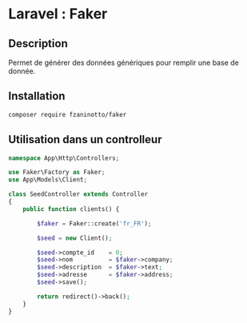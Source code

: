 # Laravel : Faker

## Description

Permet de générer des données génériques pour remplir une base de donnée.

## Installation

```bash
composer require fzaninotto/faker
```

## Utilisation dans un controlleur

```php
namespace App\Http\Controllers;

use Faker\Factory as Faker;
use App\Models\Client;

class SeedController extends Controller
{
    public function clients() {

        $faker = Faker::create('fr_FR');

        $seed = new Client();

        $seed->compte_id    = 0;
        $seed->nom          = $faker->company;
        $seed->description  = $faker->text;
        $seed->adresse      = $faker->address;
        $seed->save();

        return redirect()->back();
    }
}
```
